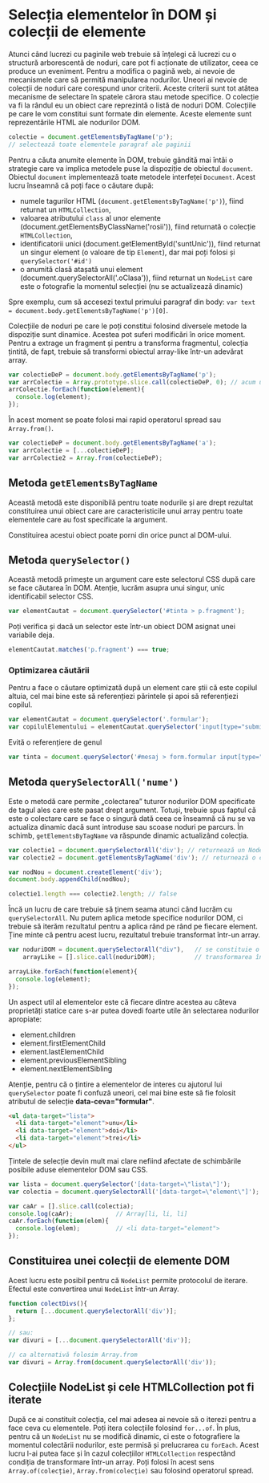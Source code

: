 # Selecția elementelor în DOM și colecții de elemente

Atunci când lucrezi cu paginile web trebuie să înțelegi că lucrezi cu o structură arborescentă de noduri, care pot fi acționate de utilizator, ceea ce produce un eveniment. Pentru a modifica o pagină web, ai nevoie de mecanismele care să permită manipularea nodurilor. Uneori ai nevoie de colecții de noduri care corespund unor criterii. Aceste criterii sunt tot atâtea mecanisme de selectare în spatele cărora stau metode specifice. O colecție va fi la rândul eu un obiect care reprezintă o listă de noduri DOM. Colecțiile pe care le vom constitui sunt formate din elemente. Aceste elemente sunt reprezentările HTML ale nodurilor DOM.

```javascript
colectie = document.getElementsByTagName('p');
// selectează toate elementele paragraf ale paginii
```

Pentru a căuta anumite elemente în DOM, trebuie gândită mai întâi o strategie care va implica metodele puse la dispoziție de obiectul `document`. Obiectul `document` implementează toate metodele interfeței `Document`. Acest lucru înseamnă că poți face o căutare după:

-   numele tagurilor HTML (`document.getElementsByTagName('p')`), fiind returnat un `HTMLCollection`,
-   valoarea atributului `class` al unor elemente (document.getElementsByClassName('rosii')), fiind returnată o colecție `HTMLCollection`,
-   identificatorii unici (document.getElementById('suntUnic')), fiind returnat un singur element (o valoare de tip `Element`), dar mai poți folosi și `querySelector('#id')`
-   o anumită clasă atașată unui element (document.querySelectorAll('.oClasa')), fiind returnat un `NodeList` care este o fotografie la momentul selecției (nu se actualizează dinamic)

Spre exemplu, cum să accesezi textul primului paragraf din body: `var text = document.body.getElementsByTagName('p')[0]`.

Colecțiile de noduri pe care le poți constitui folosind diversele metode la dispoziție sunt dinamice. Acestea pot suferi modificări în orice moment. Pentru a extrage un fragment și pentru a transforma fragmentul, colecția țintită, de fapt, trebuie să transformi obiectul array-like într-un adevărat array.

```javascript
var colectieDeP = document.body.getElementsByTagName('p');
var arrColectie = Array.prototype.slice.call(colectieDeP, 0); // acum un array!
arrColectie.forEach(function(element){
  console.log(element);
});
```

În acest moment se poate folosi mai rapid operatorul spread sau `Array.from()`.

```javascript
var colectieDeP = document.body.getElementsByTagName('a');
var arrColectie = [...colectieDeP];
var arrColectie2 = Array.from(colectieDeP);
```

## Metoda `getElementsByTagName`

Această metodă este disponibilă pentru toate nodurile și are drept rezultat constituirea unui obiect care are caracteristicile unui array pentru toate elementele care au fost specificate la argument.

Constituirea acestui obiect poate porni din orice punct al DOM-ului.

## Metoda `querySelector()`

Această metodă primește un argument care este selectorul CSS după care se face căutarea în DOM. Atenție, lucrăm asupra unui singur, unic identificabil selector CSS.

```javascript
var elementCautat = document.querySelector('#tinta > p.fragment');
```

Poți verifica și dacă un selector este într-un obiect DOM asignat unei variabile deja.

```javascript
elementCautat.matches('p.fragment') === true;
```

### Optimizarea căutării

Pentru a face o căutare optimizată după un element care știi că este copilul altuia, cel mai bine este să referențiezi părintele și apoi să referențiezi copilul.

```javascript
var elementCautat = document.querySelector('.formular');
var copilulElementului = elementCautat.querySelector('input[type="submit"]');
```

Evită o referențiere de genul

```javascript
var tinta = document.querySelector('#mesaj > form.formular input[type="submit"]');
```

## Metoda `querySelectorAll('nume')`

Este o metodă care permite „colectarea” tuturor nodurilor DOM specificate de tagul ales care este pasat drept argument. Totuși, trebuie spus faptul că este o colectare care se face o singură dată ceea ce înseamnă că nu se va actualiza dinamic dacă sunt introduse sau scoase noduri pe parcurs. În schimb, `getElementsByTagName` va răspunde dinamic actualizând colecția.

```javascript
var colectie1 = document.querySelectorAll('div'); // returnează un NodeList
var colectie2 = document.getElementsByTagName('div'); // returnează o colecție HTMLCollection

var nodNou = document.createElement('div');
document.body.appendChild(nodNou);

colectie1.length === colectie2.length; // false
```

Încă un lucru de care trebuie să ținem seama atunci când lucrăm cu `querySelectorAll`. Nu putem aplica metode specifice nodurilor DOM, ci trebuie să iterăm rezultatul pentru a aplica rând pe rând pe fiecare element. Ține minte că pentru acest lucru, rezultatul trebuie transformat într-un array.

```javascript
var noduriDOM = document.querySelectorAll("div"),   // se constituie o colecție array-like (NodeList)
    arrayLike = [].slice.call(noduriDOM);           // transformarea într-un array-like

arrayLike.forEach(function(element){
  console.log(element);
});
```

Un aspect util al elementelor este că fiecare dintre acestea au câteva proprietăți statice care s-ar putea dovedi foarte utile ăn selectarea nodurilor apropiate:

-   element.children
-   element.firstElementChild
-   element.lastElementChild
-   element.previousElementSibling
-   element.nextElementSibling

Atenție, pentru că o țintire a elementelor de interes cu ajutorul lui `querySelector` poate fi confuză uneori, cel mai bine este să fie folosit atributul de selecție **data-ceva="formular"**.

```html
<ul data-target="lista">
  <li data-target="element">unu</li>
  <li data-target="element">doi</li>
  <li data-target="element">trei</li>
</ul>
```

Țintele de selecție devin mult mai clare nefiind afectate de schimbările posibile aduse elementelor DOM sau CSS.

```javascript
var lista = document.querySelector('[data-target=\"lista\"]');
var colectia = document.querySelectorAll('[data-target=\"element\"]');

var caAr = [].slice.call(colectia);
console.log(caAr);            // Array[li, li, li]
caAr.forEach(function(elem){
  console.log(elem);          // <li data-target="element">
});
```

## Constituirea unei colecții de elemente DOM

Acest lucru este posibil pentru că `NodeList` permite protocolul de iterare. Efectul este convertirea unui `NodeList` într-un Array.

```javascript
function colectDivs(){
  return [...document.querySelectorAll('div')];
};

// sau:
var divuri = [...document.querySelectorAll('div')];

// ca alternativă folosim Array.from
var divuri = Array.from(document.querySelectorAll('div'));
```

## Colecțiile NodeList și cele HTMLCollection pot fi iterate

După ce ai constituit colecția, cel mai adesea ai nevoie să o iterezi pentru a face ceva cu elementele. Poți itera colecțiile folosind `for...of`.
În plus, pentru că un `NodeList` nu se modifică dinamic, ci este o fotografiere la momentul colectării nodurilor, este permisă și prelucrarea cu `forEach`. Acest lucru l-ai putea face și în cazul colecțiilor `HTMLCollection` respectând condiția de transformare într-un array. Poți folosi în acest sens `Array.of(colecție)`, `Array.from(colecție)` sau folosind operatorul spread.
